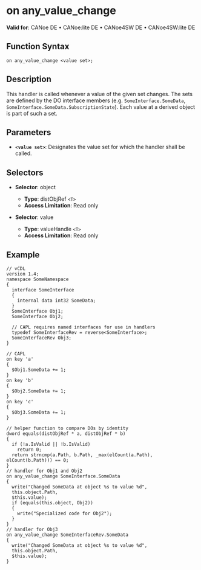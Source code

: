# on any_value_change

**Valid for**: CANoe DE • CANoe:lite DE • CANoe4SW DE • CANoe4SW:lite DE

## Function Syntax

```
on any_value_change <value set>;
```

## Description

This handler is called whenever a value of the given set changes. The sets are defined by the DO interface members (e.g. `SomeInterface.SomeData`, `SomeInterface.SomeData.SubscriptionState`). Each value at a derived object is part of such a set.

## Parameters

- **`<value set>`**: Designates the value set for which the handler shall be called.

## Selectors

- **Selector**: object
  - **Type**: distObjRef `<T>`
  - **Access Limitation**: Read only

- **Selector**: value
  - **Type**: valueHandle `<T>`
  - **Access Limitation**: Read only

## Example

```plaintext
// vCDL
version 1.4;
namespace SomeNamespace
{
  interface SomeInterface
  {
    internal data int32 SomeData;
  }
  SomeInterface Obj1;
  SomeInterface Obj2;

  // CAPL requires named interfaces for use in handlers
  typedef SomeInterfaceRev = reverse<SomeInterface>;
  SomeInterfaceRev Obj3;
}

// CAPL
on key 'a'
{
  $Obj1.SomeData += 1;
}
on key 'b'
{
  $Obj2.SomeData += 1;
}
on key 'c'
{
  $Obj3.SomeData += 1;
}

// helper function to compare DOs by identity
dword equals(distObjRef * a, distObjRef * b)
{
  if (!a.IsValid || !b.IsValid)
    return 0;
  return strncmp(a.Path, b.Path, _max(elCount(a.Path), elCount(b.Path))) == 0;
}
// handler for Obj1 and Obj2
on any_value_change SomeInterface.SomeData
{
  write("Changed SomeData at object %s to value %d",
  this.object.Path,
  $this.value);
  if (equals(this.object, Obj2))
  {
    write("Specialized code for Obj2");
  }
}
// handler for Obj3
on any_value_change SomeInterfaceRev.SomeData
{
  write("Changed SomeData at object %s to value %d",
  this.object.Path,
  $this.value);
}
```
